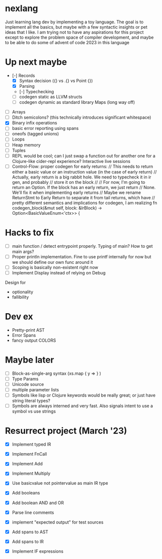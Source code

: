 # nexlang

Just learning lang dev by implementing a toy language. The goal is to implement all the basics, but maybe
with a few syntactic insights or pet ideas that I like. I am trying not to have any aspirations for this project
except to explore the problem space of compiler development, and maybe to be able to do some of advent of code 2023
in this language

# Up next maybe
- [-] Records
  - [x] Syntax decision ({} vs .{} vs Point {})
  - [x] Parsing
  - [-] Typechecking
  - [ ] codegen static as LLVM structs
  - [ ] codegen dynamic as standard library Maps (long way off)
- [ ] Arrays
- [ ] Ditch semicolons? (this technically introduces significant whitespace)
- [x] Binary infix operations
- [ ] basic error reporting using spans
- [ ] oneofs (tagged unions)
- [ ] Loops
- [ ] Heap memory
- [ ] Tuples
- [ ] REPL would be cool; can I just swap a function out for another one for a Clojure-like cider-repl experience? Interactive live sessions
- [ ] Control-Flow: proper codegen for early returns:
    // This needs to return either a basic value or an instruction value (in the case of early return)
    // Actually, early return is a big rabbit hole. We need to typecheck it in ir gen, and probably
    // store it on the block
    //
    // For now, I'm going to return an Option. If the block has an early return, we just return
    // None. We'll fix it when implementing early returns
    // Maybe we rename ReturnStmt to Early Return to separate it from tail returns, which have
    // pretty different semantics and implications for codegen, I am realizing
    fn codegen_block(&mut self, block: &IrBlock) -> Option<BasicValueEnum<'ctx>> {

# Hacks to fix
- [ ] main function / detect entrypoint properly. Typing of main? How to get main args?
- [ ] Proper println implementation. Fine to use printf internally for now but we should define our own func around it
- [ ] Scoping is basically non-existent right now
- [ ] Implement Display instead of relying on Debug

Design for 
- optionality
- fallibility


# Dev ex
- Pretty-print AST
- Error Spans
- fancy output COLORS

# Maybe later
- [ ] Block-as-single-arg syntax (xs.map { y => } )
- [ ] Type Params
- [ ] Unicode source
- [ ] multiple parameter lists
- [ ] Symbols like lisp or Clojure keywords would be really great; or just have string literal types?
- [ ] Symbols are always interned and very fast. Also signals intent to use a symbol vs use strings

# Resurrect project (March '23)
- [x] Implement typed IR
- [x] Implement FnCall
- [x] Implement Add
- [x] Implement Multiply
- [x] Use basicvalue not pointervalue as main IR type
- [x] Add booleans
- [x] Add boolean AND and OR
- [x] Parse line comments 
- [x] implement "expected output" for test sources
- [x] Add spans to AST
- [x] Add spans to IR
- [x] Implement IF expressions

